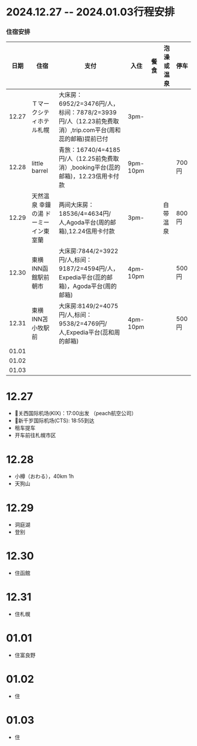 # 2024.12.27 -- 2024.01.03行程安排

### 住宿安排

| 日期 | 住宿 | 支付 | 入住 | 餐食 | 泡澡或温泉 | 停车 |
| --- | --- | --- | --- | --- | --- | --- |
| 12.27 | Ｔマークシティホテル札幌 | 大床房：6952/2=3476円/人，标间：7878/2=3939円/人（12.23前免费取消）,trip.com平台(周和蕊的邮箱)提前已付 | 3pm- |  |  |  |
| 12.28 | little barrel | 青旅：16740/4=4185円/人（12.25前免费取消）,booking平台(蕊的邮箱)，12.23信用卡付款 | 9pm-10pm | | | 700円 |
| 12.29 | 天然温泉 幸鐘の湯 ドーミーイン東室蘭 | 两间大床房：18536/4=4634円/人,Agoda平台(周的邮箱),12.24信用卡付款| 3pm- | | 自带温泉 | 800円 |
| 12.30 | 東横INN函館駅前朝市 | 大床房:7844/2=3922円/人,标间：9187/2=4594円/人，Expedia平台(蕊的邮箱)，Agoda平台(周的邮箱)| 4pm-10pm | | | 500円 |
| 12.31 | 東横INN苫小牧駅前 | 大床房:8149/2=4075円/人,标间：9538/2=4769円/人,Expedia平台(蕊和周的邮箱) | 4pm-10pm | | | 500円 |
| 01.01 |  |  |  | | |  |
| 01.02 |  |  |  | | |  |
| 01.03 |  |  |  | | |  |

# 12.27
- 🛫关西国际机场(KIX)：17:00出发 （peach航空公司）
- 🛬新千岁国际机场(CTS): 18:55到达
- 租车提车
- 开车前往札幌市区

# 12.28
- 小樽（おわる），40km 1h
- 天狗山

# 12.29
- 洞庭湖
- 登别

# 12.30
- 住函館

# 12.31
- 住札幌

# 01.01
- 住富良野

# 01.02
- 住

# 01.03
- 住
